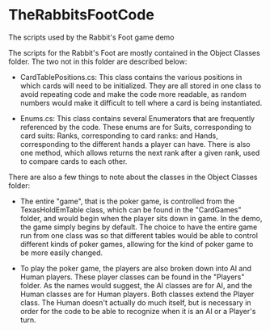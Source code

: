 # TheRabbitsFootCode
The scripts used by the Rabbit's Foot game demo

The scripts for the Rabbit's Foot are mostly contained in the Object Classes folder. The two not in this folder are described below:

- CardTablePositions.cs: This class contains the various positions in which cards will need to be initialized. They are all stored in one class to avoid repeating code and make the code more readable, as random numbers would make it difficult to tell where a card is being instantiated.
  
- Enums.cs: This class contains several Enumerators that are frequently referenced by the code. These enums are for Suits, corresponding to card suits: Ranks, corresponding to card ranks: and Hands, corresponding to the different hands a player can have. There is also one method, which allows returns the next rank after a given rank, used to compare cards to each other.

There are also a few things to note about the classes in the Object Classes folder:

- The entire "game", that is the poker game, is controlled from the TexasHoldEmTable class, which can be found in the "CardGames" folder, and would begin when the player sits down in game. In the demo, the game simply begins by default. The choice to have the entire game run from one class was so that different tables would be able to control different kinds of poker games, allowing for the kind of poker game to be more easily changed.

- To play the poker game, the players are also broken down into AI and Human players. These player classes can be found in the "Players" folder. As the names would suggest, the AI classes are for AI, and the Human classes are for Human players. Both classes extend the Player class. The Human doesn't actually do much itself, but is necessary in order for the code to be able to recognize when it is an AI or a Player's turn.
